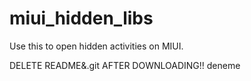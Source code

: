 # miui_hidden_libs
Use this to open hidden activities on MIUI.

DELETE README&.git AFTER DOWNLOADING!!
deneme

